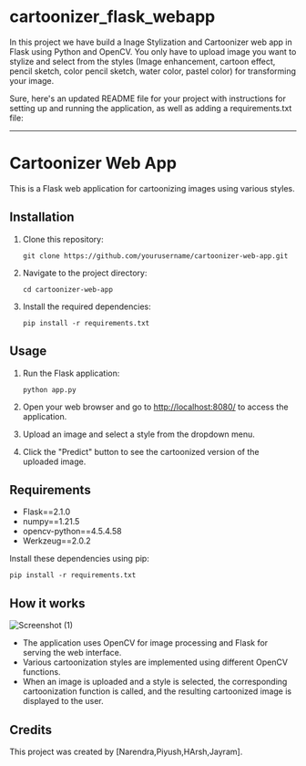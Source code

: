 # cartoonizer_flask_webapp

In this project we have build a Inage Stylization and Cartoonizer web app in Flask using Python and OpenCV. You only have to upload image you want to stylize and
select from the styles (Image enhancement, cartoon effect, pencil sketch, color pencil sketch, water color, pastel color) for transforming your image.

Sure, here's an updated README file for your project with instructions for setting up and running the application, as well as adding a requirements.txt file:

---

# Cartoonizer Web App

This is a Flask web application for cartoonizing images using various styles.

## Installation

1. Clone this repository:
   ```
   git clone https://github.com/yourusername/cartoonizer-web-app.git
   ```
2. Navigate to the project directory:
   ```
   cd cartoonizer-web-app
   ```
3. Install the required dependencies:
   ```
   pip install -r requirements.txt
   ```

## Usage

1. Run the Flask application:
   ```
   python app.py
   ```
2. Open your web browser and go to [http://localhost:8080/](http://localhost:8080/) to access the application.

3. Upload an image and select a style from the dropdown menu.

4. Click the "Predict" button to see the cartoonized version of the uploaded image.

## Requirements

- Flask==2.1.0
- numpy==1.21.5
- opencv-python==4.5.4.58
- Werkzeug==2.0.2

Install these dependencies using pip:
```
pip install -r requirements.txt
```

## How it works

![Screenshot (1)](https://github.com/narendra001100/cartoonyfyimg/assets/168404066/f1719fa1-e31a-46a5-a82f-5bf9da47c41e)


- The application uses OpenCV for image processing and Flask for serving the web interface.
- Various cartoonization styles are implemented using different OpenCV functions.
- When an image is uploaded and a style is selected, the corresponding cartoonization function is called, and the resulting cartoonized image is displayed to the user.

## Credits

This project was created by [Narendra,Piyush,HArsh,Jayram].


